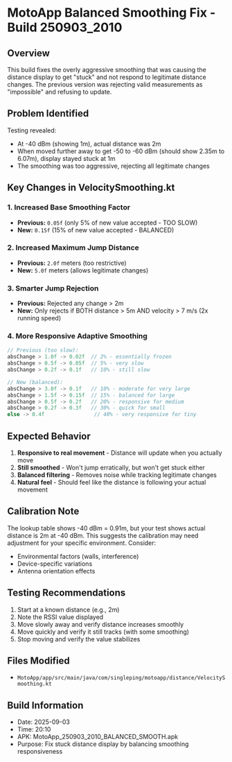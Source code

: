 # MotoApp Balanced Smoothing Fix - Build 250903_2010

## Overview
This build fixes the overly aggressive smoothing that was causing the distance display to get "stuck" and not respond to legitimate distance changes. The previous version was rejecting valid measurements as "impossible" and refusing to update.

## Problem Identified
Testing revealed:
- At -40 dBm (showing 1m), actual distance was 2m
- When moved further away to get -50 to -60 dBm (should show 2.35m to 6.07m), display stayed stuck at 1m
- The smoothing was too aggressive, rejecting all legitimate changes

## Key Changes in VelocitySmoothing.kt

### 1. Increased Base Smoothing Factor
- **Previous:** `0.05f` (only 5% of new value accepted - TOO SLOW)
- **New:** `0.15f` (15% of new value accepted - BALANCED)

### 2. Increased Maximum Jump Distance
- **Previous:** `2.0f` meters (too restrictive)
- **New:** `5.0f` meters (allows legitimate changes)

### 3. Smarter Jump Rejection
- **Previous:** Rejected any change > 2m
- **New:** Only rejects if BOTH distance > 5m AND velocity > 7 m/s (2x running speed)

### 4. More Responsive Adaptive Smoothing
```kotlin
// Previous (too slow):
absChange > 1.0f -> 0.02f  // 2% - essentially frozen
absChange > 0.5f -> 0.05f  // 5% - very slow
absChange > 0.2f -> 0.1f   // 10% - still slow

// New (balanced):
absChange > 3.0f -> 0.1f   // 10% - moderate for very large
absChange > 1.5f -> 0.15f  // 15% - balanced for large
absChange > 0.5f -> 0.2f   // 20% - responsive for medium
absChange > 0.2f -> 0.3f   // 30% - quick for small
else -> 0.4f                // 40% - very responsive for tiny
```

## Expected Behavior
1. **Responsive to real movement** - Distance will update when you actually move
2. **Still smoothed** - Won't jump erratically, but won't get stuck either
3. **Balanced filtering** - Removes noise while tracking legitimate changes
4. **Natural feel** - Should feel like the distance is following your actual movement

## Calibration Note
The lookup table shows -40 dBm = 0.91m, but your test shows actual distance is 2m at -40 dBm. This suggests the calibration may need adjustment for your specific environment. Consider:
- Environmental factors (walls, interference)
- Device-specific variations
- Antenna orientation effects

## Testing Recommendations
1. Start at a known distance (e.g., 2m)
2. Note the RSSI value displayed
3. Move slowly away and verify distance increases smoothly
4. Move quickly and verify it still tracks (with some smoothing)
5. Stop moving and verify the value stabilizes

## Files Modified
- `MotoApp/app/src/main/java/com/singleping/motoapp/distance/VelocitySmoothing.kt`

## Build Information
- Date: 2025-09-03
- Time: 20:10
- APK: MotoApp_250903_2010_BALANCED_SMOOTH.apk
- Purpose: Fix stuck distance display by balancing smoothing responsiveness
